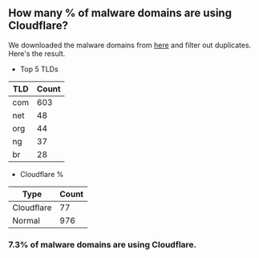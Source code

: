 ## How many % of malware domains are using Cloudflare?


We downloaded the malware domains from [here](https://urlhaus.abuse.ch) and filter out duplicates.
Here's the result.


[//]: # (start replacement)


- Top 5 TLDs

| TLD | Count |
| --- | --- |
| com | 603 |
| net | 48 |
| org | 44 |
| ng | 37 |
| br | 28 |


- Cloudflare %

| Type | Count |
| --- | --- |
| Cloudflare | 77 |
| Normal | 976 |


### 7.3% of malware domains are using Cloudflare.